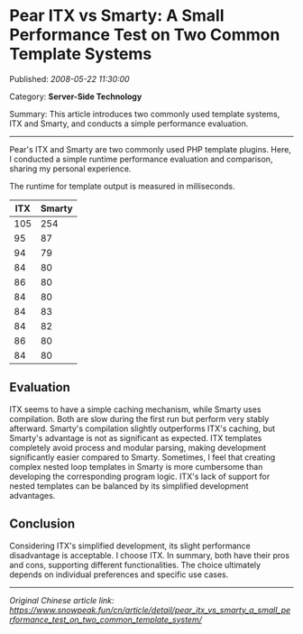# Pear ITX vs Smarty: A Small Performance Test on Two Common Template Systems

Published: *2008-05-22 11:30:00*

Category: __Server-Side Technology__

Summary: This article introduces two commonly used template systems, ITX and Smarty, and conducts a simple performance evaluation.

---------

Pear's ITX and Smarty are two commonly used PHP template plugins. Here, I conducted a simple runtime performance evaluation and comparison, sharing my personal experience.

The runtime for template output is measured in milliseconds.

| ITX | Smarty |
| --- | ------ |
| 105 | 254    |
|  95 |  87    |
|  94 |  79    |
|  84 |  80    |
|  86 |  80    |
|  84 |  80    |
|  84 |  83    |
|  84 |  82    |
|  86 |  80    |
|  84 |  80    |

## Evaluation

ITX seems to have a simple caching mechanism, while Smarty uses compilation. Both are slow during the first run but perform very stably afterward. Smarty's compilation slightly outperforms ITX's caching, but Smarty's advantage is not as significant as expected. ITX templates completely avoid process and modular parsing, making development significantly easier compared to Smarty. Sometimes, I feel that creating complex nested loop templates in Smarty is more cumbersome than developing the corresponding program logic. ITX's lack of support for nested templates can be balanced by its simplified development advantages.

## Conclusion

Considering ITX's simplified development, its slight performance disadvantage is acceptable. I choose ITX. In summary, both have their pros and cons, supporting different functionalities. The choice ultimately depends on individual preferences and specific use cases.

---
*Original Chinese article link: https://www.snowpeak.fun/cn/article/detail/pear_itx_vs_smarty_a_small_performance_test_on_two_common_template_system/*
